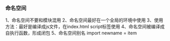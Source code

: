 ### 命名空间
1、命名空间不要和模块混用
2、命名空间最好在一个全局的环境中使用
3、使用方法：最好是编译成js文件，在index.html script标签使用
4、命名空间被编译成自执行函数，形成闭包
5、命名空间别名 import newname = item